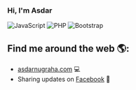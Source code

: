 ### Hi, I'm Asdar
![JavaScript](https://img.shields.io/badge/JavaScript-Intermediate-yellow)
![PHP](https://img.shields.io/badge/PHP-Intermediate-lightblue)
![Bootstrap](https://img.shields.io/badge/Bootstrap-Expert-purple)

## Find me around the web 🌎:
- <a href="https://asdarnugraha.com/">asdarnugraha.com</a> 💻
- Sharing updates on <a href="https://facebook.com/in/4SD4R/">Facebook</a> 💼
